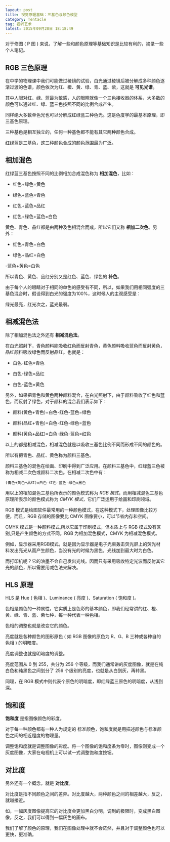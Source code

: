 ```yaml
---
layout: post
title: 视觉原理基础：三基色与颜色模型
category: Tentacle
tag: 视听艺术
latest: 2015年09月28日 18:18:49
---
```


对于修图 ( P 图 ) 来说，了解一些和颜色原理等基础知识是比较有利的，摘录一些个人笔记。

RGB 三色原理
-

在中学的物理课中我们可能做过棱镜的试验，白光通过棱镜后被分解成多种颜色逐渐过渡的色谱，颜色依次为红、橙、黄、绿、青、蓝、紫，这就是 **可见光谱**。

其中人眼对红、绿、蓝最为敏感，人的眼睛就像一个三色接收器的体系，大多数的颜色可以通过红、绿、蓝三色按照不同的比例合成产生。

同样绝大多数单色光也可以分解成红绿蓝三种色光。这是色度学的最基本原理，即三基色原理。

三种基色是相互独立的，任何一种基色都不能有其它两种颜色合成。

红绿蓝是三基色，这三种颜色合成的颜色范围最为广泛。

相加混色
-

红绿蓝三基色按照不同的比例相加合成混色称为 **相加混色**，比如：

- 红色+绿色=黄色

- 绿色+蓝色=青色

- 红色+蓝色=品红

- 红色+绿色+蓝色=白色

黄色、青色、品红都是由两种及色相混合而成，所以它们又称 **相加二次色**。另外：

- 红色+青色=白色 

- 绿色+品红=白色 

-蓝色+黄色=白色

所以青色、黄色、品红分别又是红色、蓝色、绿色的 **补色**。

由于每个人的眼睛对于相同的单色的感受有不同，所以，如果我们用相同强度的三基色混合时，假设得到白光的强度为100%，这时候人的主观感受是：

绿光最亮，红光次之，蓝光最弱。

相减混色法
-

除了相加混色法之外还有 **相减混色法**。

在白光照射下，青色颜料能吸收红色而反射青色，黄色颜料吸收蓝色而反射黄色，品红颜料吸收绿色而反射品红。也就是：

- 白色-红色=青色

- 白色-绿色=品红 

- 白色-蓝色=黄色

另外，如果把青色和黄色两种颜料混合，在白光照射下，由于颜料吸收了红色和蓝色，而反射了绿色，对于颜料的混合我们表示如下：

- 颜料(黄色+青色)=白色-红色-蓝色=绿色 

- 颜料(品红+青色)=白色-红色-绿色=蓝色 

- 颜料(黄色+品红)=白色-绿色-蓝色=红色

以上的都是相减混色，相减混色就是以吸收三基色比例不同而形成不同的颜色的。

所以有把青色、品红、黄色称为颜料三基色。

颜料三基色的混色在绘画、印刷中得到广泛应用。在颜料三基色中，红绿蓝三色被称为相减二次色或颜料二次色。在相减二次色中有：

```
(青色+黄色+品红)=白色-红色-蓝色-绿色=黑色
```

用以上的相加混色三基色所表示的颜色模式称为 *RGB 模式*，而用相减混色三基色原理所表示的颜色模式称为 *CMYK 模式*，它们广泛运用于绘画和印刷领域。

RGB 模式是绘图软件最常用的一种颜色模式，在这种模式下，处理图像比较方便，而且，RGB 存储的图像要比 CMYK 图像要小，可以节省内存和空间。

CMYK 模式是一种颜料模式,所以它属于印刷模式，但本质上与 RGB 模式没有区别,只是产生颜色的方式不同。RGB 为相加混色模式，CMYK 为相减混色模式。

例如，显示器采用RGB模式，就是因为显示器是电子光束轰击荧光屏上的荧光材料发出亮光从而产生颜色，当没有光的时候为黑色，光线加到最大时为白色。

而打印机呢？它的油墨不会自己发出光线。因而只有采用吸收特定光波而反射其它光的颜色，所以需要用减色法来解决。

HLS 原理
-

HLS  是 Hue ( 色相 )、Luminance ( 亮度 )、Saturation ( 饱和度 )。

色相是颜色的一种属性，它实质上是色彩的基本颜色，即我们经常讲的红、橙、黄、绿、青、蓝、紫七种，每一种代表一种色相。

色相的调整也就是改变它的颜色。

亮度就是各种颜色的图形原色 ( 如 RGB 图像的原色为 R、G、B 三种或各种自的色相 ) 的明暗度。

亮度调整也就是明暗度的调整。

亮度范围从 0 到 255，共分为 256 个等级，而我们通常讲的灰度图像，就是在纯白色和纯黑色之间划分了 256 个级别的亮度，也就是从白到灰，再转黑。

同理，在 RGB 模式中则代表个原色的明暗度，即红绿蓝三原色的明暗度，从浅到深。

饱和度
-

**饱和度** 是指图像颜色的彩度。

对于每一种颜色都有一种人为规定的 标准颜色，饱和度就是用描述颜色与标准颜色之间的相近程度的物理量。

调整饱和度就是调整图像的彩度。将一个图像的饱和度条为零时，图像则变成一个灰度图像，大家在电视机上可以试一式调整饱和度按钮。

对比度
-

另外还有一个概念，就是 **对比度**。

对比度是指不同颜色之间的差异。对比度越大，两种颜色之间的相差越大，反之，就越接近。

如，一幅灰度图像提高它的对比度会更加黑白分明，调到的极限时，变成黑白图像，反之，我们可以得到一幅灰色的画布。

我们了解了颜色的原理，我们在图像处理中就不会茫然，并且对于调整颜色也可以更快，更准确。
